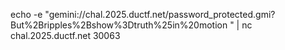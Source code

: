 echo -e "gemini://chal.2025.ductf.net/password_protected.gmi?But%2Bripples%2Bshow%3Dtruth%25in%20motion
" | nc chal.2025.ductf.net 30063 
